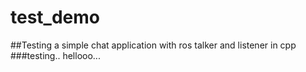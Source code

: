 # test_demo
##Testing a simple chat application with ros talker and listener in cpp
###testing..
hellooo...
